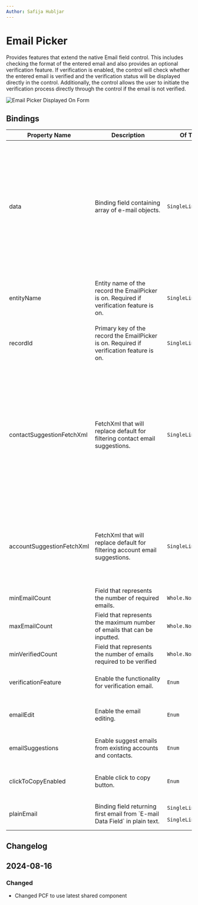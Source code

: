 ```yaml
---
Author: Safija Hubljar
---
```


# Email Picker

Provides features that extend the native Email field control. This includes checking the format of the entered email and also provides an optional verification feature. If verification is enabled, the control will check whether the entered email is verified and the verification status will be displayed directly in the control. Additionally, the control allows the user to initiate the verification process directly through the control if the email is not verified.

![Email Picker Displayed On Form](/.attachments/applications/Controls/emailpickercontrolshared.png)


## Bindings

<table>
  <thead>
    <tr>
      <th>Property Name</th>
      <th>Description</th>
      <th>Of Type</th>
      <th>Input</th>
      <th>Output</th>
      <th>Usage</th>
      <th>Required</th>
    </tr>
  </thead>
  <tbody>
    <tr>
      <td>data</td>
      <td>Binding field containing array of e-mail objects.</td>
      <td>
      <p><code>SingleLine.Text</code></p>
      <td>
        <p style="width: 220px"><code>[
  {
    </br>
    "asyncJobInstanceId": null,
    </br>
    "status": "unverified",
    </br>
    "verifiedOn": null
    </br>
    "lastVerifiedEmail":"test_test@hotmail.com"
  }
]
</code></p>
      </td>
      <td><p><code>[{"email":"test@hotmail.com",</br>"status":"unverified"}]</code></p>
     <p><code>undefiend</code></p></td>
      <td><code>bound</code></td>
      <td><code>true</code></td>
    </tr>
    <tr>
      <td>entityName</td>
      <td><p style="width: 180px">Entity name of the record the EmailPicker is on. Required if verification feature is on.</p></td>
      <td><code>SingleLine.Text</code></td>
      <td>
        <code>account</code>
      </td>
      <td>N/A</td>
      <td><code>input</code></td>
      <td><code>false</code></td>
    </tr>
    <tr>
      <td>recordId</td>
      <td>Primary key of the record the EmailPicker is on. Required if verification feature is on.</td>
      <td><code>SingleLine.Text</code></td>
      <td>
        <code>5b34e4fd-a937-ef11-8409-0022489d8923</code>
      </td>
      <td>N/A</td>
      <td><code>input</code></td>
      <td><code>false</code></td>
    </tr>
    <tr>
    <td>contactSuggestionFetchXml</td>
    <td>FetchXml that will replace default for filtering contact email suggestions.</td>
    <td><code>SingleLine.Text</code></td>
    <td>
     <p> <code>&lt;fetch&gt;
  &lt;entity name="contact"&gt;
    &lt;attribute name="firstname" /&gt;
    &lt;attribute name="lastname" /&gt;
    &lt;attribute name="emailaddress1" /&gt;
    &lt;filter&gt;
      &lt;condition attribute="emailaddress1" operator="like" value="{{text}}%" /&gt;
    &lt;/filter&gt;
    &lt;link-entity name="talxis_connection" from="talxis_record1id" to="contactid"&gt;
      &lt;attribute name="talxis_record1id" /&gt;
      &lt;filter type="and"&gt;
        &lt;condition attribute="talxis_interceptor_placeholder" operator="ne" value="$contactsInAccount$" /&gt;
      &lt;/filter&gt;
    &lt;/link-entity&gt;
  &lt;/entity&gt;
&lt;/fetch&gt;</code></p>
    </td>
    <td>N/A</td>
    <td><code>input</code></td>
    <td><code>false</code></td>
  </tr>
    <tr>
      <td>accountSuggestionFetchXml</td>
      <td>FetchXml that will replace default for filtering account email suggestions.</td>
      <td><code>SingleLine.Text</code></td>
      <td>
       <p> <code>&lt;fetch&gt;
  &lt;entity name="account"&gt;
    &lt;attribute name="emailaddress1"/&gt;
    &lt;attribute name="name"/&gt;
    &lt;filter&gt;
      &lt;condition attribute="emailaddress1" operator="like" value="{{text}}%"/&gt;
    &lt;/filter&gt;
    &lt;order attribute="emailaddress1"/&gt;
  &lt;/entity&gt;
&lt;/fetch&gt;</code></p>
      </td>
      <td>N/A</td>
      <td><code>input</code></td>
      <td><code>true</code></td>
    </tr>
    <tr>
      <td>minEmailCount</td>
      <td>Field that represents the number of required emails.</td>
      <td><code>Whole.None</code></td>
      <td>
        <p><code>2</code></p>
      </td>
      <td>N/A</td>
      <td><code>input</code></td>
      <td><code>false</code></td>
    </tr>
    <tr>
      <td>maxEmailCount</td>
      <td>Field that represents the maximum number of emails that can be inputted.</td>
      <td><code>Whole.None</code></td>
      <td>
       <p> <code>5</code></p>
      </td>
      <td>N/A</td>
      <td><code>input</code></td>
      <td><code>false</code></td>
    </tr>
    <tr>
      <td>minVerifiedCount</td>
      <td>Field that represents the number of emails required to be verified</td>
      <td><code>Whole.None</code></td>
      <td>
        <p<code>3</code></p>
      </td>
      <td>N/A</td>
      <td><code>input</code></td>
      <td><code>false</code></td>
    </tr>
    <tr>
      <td>verificationFeature</td>
      <td>Enable the functionality for verification email.</td>
      <td>
      <p><code>Enum</code></p></td>
      <td><p><code>0</code></p>
      <p><code>1</code></p></td>
      <td>N/A</td>
      <td><code>input</code></td>
      <td><code>true</code></td>
    </tr>
    <tr>
      <td>emailEdit</td>
      <td>Enable the email editing.</td>
      <td><code>Enum</code></td>
      <td>
       <p><code>0</code></p>
        <p<code>1</code></p>
       </td>
      <td>N/A</td>
      <td><code>input</code></td>
      <td><code>false</code></td>
    </tr>
    <tr>
      <td>emailSuggestions</td>
      <td>Enable suggest emails from existing accounts and contacts.</td>
      <td><code>Enum</code></td>
      <td>
       <p><code>false</code></p>
        <p<code>true</code></p>
       </td>
      <td>N/A</td>
      <td><code>input</code></td>
      <td><code>false</code></td>
    </tr>
    <tr>
      <td>clickToCopyEnabled</td>
      <td>Enable click to copy button.</td>
      <td><code>Enum</code></td>
      <td>
       <p><code>false</code></p>
        <p<code>true</code></p>
       </td>
      <td>N/A</td>
      <td><code>input</code></td>
      <td><code>false</code></td>
    </tr>
    <tr>
      <td>plainEmail</td>
      <td>Binding field returning first email from `E-mail Data Field` in plain text.</td>
      <td><p><code>SingleLine.Email</code></p>
      <p><code>SingleLine.Text</code></p>
      </td>
      <td>
       <p><code>test@hotmail.com</code></p>
       </td>
      <td><code>test@hotmail.com</code></td>
      <td><code>bound</code></td>
      <td><code>false</code></td>
    </tr>
  </tbody>
</table>

## Changelog

 <h2>2024-08-16</h2>
 <h3> Changed</h3>
<ul>
  <li>Changed PCF to use latest shared component</li>
</ul>